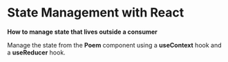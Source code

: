 # State Management with React
**How to manage state that lives outside a consumer**

Manage the state from the **Poem** component using a **useContext** hook and a **useReducer** hook.